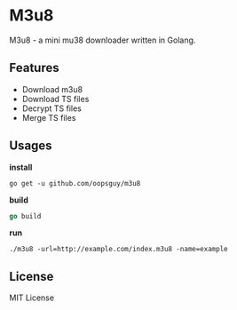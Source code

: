# M3u8

M3u8 - a mini mu38 downloader written in Golang.

## Features

- Download m3u8 
- Download TS files
- Decrypt TS files
- Merge TS files 

## Usages

**install**

```
go get -u github.com/oopsguy/m3u8
```

**build**

```go
go build
```

**run**

```
./m3u8 -url=http://example.com/index.m3u8 -name=example
```

## License 

MIT License